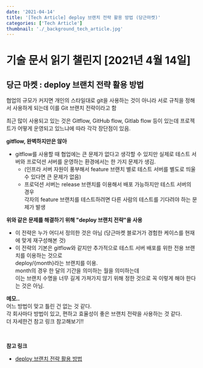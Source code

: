 ```yaml
---
date: '2021-04-14'
title: '[Tech Article] deploy 브랜치 전략 활용 방법 (당근마켓)'
categories: ['Tech Article']
thumbnail: './_background_tech_article.jpg'
---
```


# 기술 문서 읽기 챌린지 [2021년 4월 14일]

## **당근 마켓 : deploy 브랜치 전략 활용 방법**

협업의 규모가 커지면 개인의 스타일대로 git을 사용하는 것이 아니라 서로 규칙을 정해서 사용하게 되는데 이를 Git 브랜치 전략이라고 함

최근 많이 사용되고 있는 것은 Gitflow, GitHub flow, Gitlab flow 등이 있는데 프로젝트가 어떻게 운영되고 있느냐에 따라 각각 장단점이 있음.

**gitflow, 완벽하지만은 않아**

-   gitflow를 사용할 때 협업에는 큰 문제가 없다고 생각할 수 있지만 실제로 테스트 서버와 프로덕션 서버를 운영하는 환경에서는 한 가지 문제가 생김.
    -   (인프라 서버 자원이 풍부해서 feature 브랜치 별로 테스트 서버를 별도로 띄울 수 있다면 큰 문제가 없음)
    -   프로덕션 서버는 release 브랜치를 이용해서 배포 가능하지만 테스트 서버의 경우  
         각자의 feature 브랜치를 테스트하려면 다른 사람의 테스트를 기다려야 하는 문제가 발생

**위와 같은 문제를 해결하기 위해 "deploy 브랜치 전략"을 사용**

-   이 전략은 누가 어디서 정의한 것은 아님 (당근마켓 블로거가 경험한 케이스를 현재에 맞게 재구성해본 것)
-   이 전략의 기본은 gitflow와 같지만 추가적으로 테스트 서버 배포를 위한 전용 브랜치를 이용하는 것으로  
     deploy/{month}라는 브랜치를 이용.  
     month의 경우 한 달의 기간을 의미하는 월을 의미하는데  
     이는 브랜치 수명을 너무 길게 가져가지 않기 위해 정한 것으로 꼭 이렇게 해야 한다는 것은 아님.

**메모..**  
어느 방법이 맞고 틀린 건 없는 것 같다.  
각 회사마다 방법이 있고, 편하고 효율성이 좋은 브랜치 전략을 사용하는 것 같다.  
더 자세한건 참고 링크 참고해보기!!

<br/>

**참고 링크**

-   [deploy 브랜치 전략 활용 방법](https://medium.com/daangn/deploy-브랜치-전략-활용-방법-545f278ca878)
